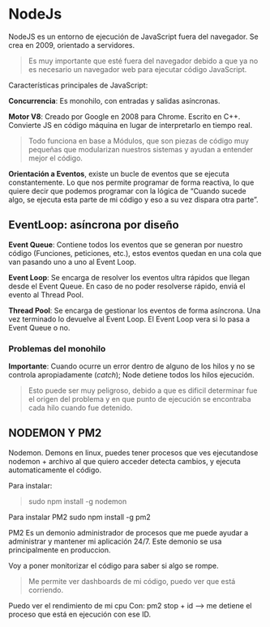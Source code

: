 # NodeJs

NodeJS es un entorno de ejecución de JavaScript fuera del navegador. Se crea en 2009, orientado a servidores. 

>Es muy importante que esté fuera del navegador debido a que ya no es necesario un navegador web para ejecutar código JavaScript.

Características principales de JavaScript:

**Concurrencia**: Es monohilo, con entradas y salidas asíncronas.

**Motor V8**: Creado por Google en 2008 para Chrome. Escrito en C++. Convierte JS en código máquina en lugar de interpretarlo en tiempo real.

>Todo funciona en base a Módulos, que son piezas de código muy pequeñas que modularizan nuestros sistemas y ayudan a entender mejor el código.

**Orientación a Eventos**, existe un bucle de eventos que se ejecuta constantemente. Lo que nos permite programar de forma reactiva, lo que quiere decir que podemos programar con la lógica de “Cuando sucede algo, se ejecuta esta parte de mi código y eso a su vez dispara otra parte”.

## EventLoop: asíncrona por diseño

**Event Queue**: Contiene todos los eventos que se generan por nuestro código (Funciones, peticiones, etc.), estos eventos quedan en una cola que van pasando uno a uno al Event Loop.

**Event Loop**: Se encarga de resolver los eventos ultra rápidos que llegan desde el Event Queue. En caso de no poder resolverse rápido, enviá el evento al Thread Pool.

**Thread Pool**: Se encarga de gestionar los eventos de forma asíncrona. Una vez terminado lo devuelve al Event Loop. El Event Loop vera si lo pasa a Event Queue o no.

### Problemas del monohilo

**Importante**: Cuando ocurre un error dentro de alguno de los hilos y no se controla apropiadamente (*catch*); Node detiene todos los hilos ejecución. 

>Esto puede ser muy peligroso, debido a que es dificil determinar fue el origen del problema y en que punto de ejecución se encontraba cada hilo cuando fue detenido.

## NODEMON Y PM2

Nodemon. Demons en linux, puedes tener procesos que ves ejecutandose
nodemon + archivo al que quiero acceder detecta cambios, y ejecuta automaticamente el código.

Para instalar:
>sudo npm install -g nodemon

Para instalar PM2
sudo npm install -g pm2

PM2 Es un demonio administrador de procesos que me puede ayudar a administrar y mantener mi aplicación 24/7. Este demonio se usa principalmente en produccion.

Voy a poner monitorizar el código para saber si algo se rompe.

>Me permite ver dashboards de mi código, puedo ver que está corriendo.

Puedo ver el rendimiento de mi cpu
Con: pm2 stop + id —> me detiene el proceso que está en ejecución con ese ID.